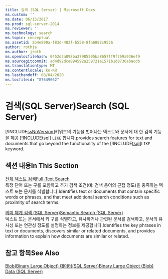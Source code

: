 ```yaml
---
title: 검색 (SQL Server) | Microsoft Docs
ms.custom: ''
ms.date: 06/13/2017
ms.prod: sql-server-2014
ms.reviewer: ''
ms.technology: search
ms.topic: conceptual
ms.assetid: 2b4e890a-f83d-482f-b558-8fa6882c9556
author: rothja
ms.author: jroth
ms.openlocfilehash: 0452d3a098ba37985505ba8657ff9f269a936ef9
ms.sourcegitcommit: ad4d92dce894592a259721a1571b1d8736abacdb
ms.translationtype: MT
ms.contentlocale: ko-KR
ms.lasthandoff: 08/04/2020
ms.locfileid: "87649662"
---
```

# <a name="search-sql-server"></a><span data-ttu-id="1c7c5-102">검색(SQL Server)</span><span class="sxs-lookup"><span data-stu-id="1c7c5-102">Search (SQL Server)</span></span>
  [!INCLUDE[ssNoVersion](../includes/ssnoversion-md.md)]<span data-ttu-id="1c7c5-103">키워드의 기능을 벗어나는 텍스트와 문서에 대 한 검색 기능을 제공 [!INCLUDE[tsql](../includes/tsql-md.md)] `LIKE` 합니다.</span><span class="sxs-lookup"><span data-stu-id="1c7c5-103">provides search features for text and documents that go beyond the functionality of the [!INCLUDE[tsql](../includes/tsql-md.md)]`LIKE` keyword.</span></span>  
  
## <a name="in-this-section"></a><span data-ttu-id="1c7c5-104">섹션 내용</span><span class="sxs-lookup"><span data-stu-id="1c7c5-104">In This Section</span></span>  
 [<span data-ttu-id="1c7c5-105">전체 텍스트 검색</span><span class="sxs-lookup"><span data-stu-id="1c7c5-105">Full-Text Search</span></span>](../relational-databases/search/full-text-search.md)  
 <span data-ttu-id="1c7c5-106">특정 단어 또는 구를 포함하고 추가 검색 조건(예: 검색 용어의 근접 정도)을 충족하는 텍스트 또는 문서를 식별합니다.</span><span class="sxs-lookup"><span data-stu-id="1c7c5-106">Identifies text or documents that contain specific words or phrases, and that meet additional search conditions such as proximity of search terms.</span></span>  
  
 [<span data-ttu-id="1c7c5-107">의미 체계 검색 &#40;SQL Server&#41;</span><span class="sxs-lookup"><span data-stu-id="1c7c5-107">Semantic Search &#40;SQL Server&#41;</span></span>](../relational-databases/search/semantic-search-sql-server.md)  
 <span data-ttu-id="1c7c5-108">텍스트 또는 문서에서 키 구를 식별하고, 유사하거나 관련된 문서를 검색하고, 문서의 유사성 또는 연관성 정도를 설명하는 정보를 제공합니다.</span><span class="sxs-lookup"><span data-stu-id="1c7c5-108">Identifies the key phrases in text or documents, discovers similar or related documents, and provides information to explain how documents are similar or related.</span></span>  
  
## <a name="see-also"></a><span data-ttu-id="1c7c5-109">참고 항목</span><span class="sxs-lookup"><span data-stu-id="1c7c5-109">See Also</span></span>  
 [<span data-ttu-id="1c7c5-110">Blob&#40;Binary Large Object&#41; 데이터&#40;SQL Server&#41;</span><span class="sxs-lookup"><span data-stu-id="1c7c5-110">Binary Large Object &#40;Blob&#41; Data &#40;SQL Server&#41;</span></span>](../relational-databases/blob/binary-large-object-blob-data-sql-server.md)  
  
  
